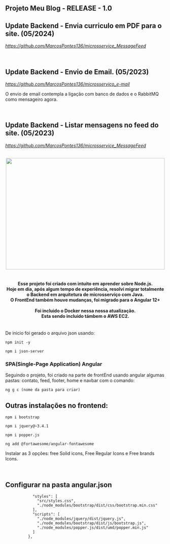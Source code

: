 <h2>
  Projeto Meu Blog - RELEASE - 1.0
</h2>
<h2>
  Update Backend - Envia curriculo em PDF para o site. (05/2024) 
</h2>
<p>
  <u><i>https://github.com/MarcosPontes136/microsservice_MessageFeed</i></u>
</p>
<br>
<h2>
  Update Backend - Envio de Email. (05/2023) 
</h2>
<p>
  <u><i>https://github.com/MarcosPontes136/microsservico_e-mail</i></u>
</p>
<p>
  O envio de email contempla a ligação com banco de dados e o RabbitMQ como mensageiro agora. 
</p>
<br>
<h2>
  Update Backend - Listar mensagens no feed do site. (05/2023) 
</h2>
<p>
  <u><i>https://github.com/MarcosPontes136/microsservice_MessageFeed</i></u>
</p>
<br>
<div align="center">
    <img src="" width="500" height="350">
</div>
<div align="center">
  <h4>
    <br>
    Esse projeto foi criado com intuito em aprender sobre Node.js.
    <br>
    Hoje em dia, após algum tempo de experiência, resolvi migrar totalmente o Backend em arquitetura de microsserviço com Java.
    <br>
    O FrontEnd também houve mudanças, foi migrado para o Angular 12+
    <br><br>
    Foi incluido o Docker nessa nossa atualização.
    <br>
    Esta sendo incluido támbem o AWS EC2.
    <br><br>
  </h4>
</div>
<div>
  De inicio foi gerado o arquivo json usando:
  <br>
</div>

```shell script
npm init -y
```

```shell script
npm i json-server
```

<h3>SPA(Single-Page Application) Angular</h3>
Seguindo o projeto, foi criado na parte de frontEnd usando angular algumas pastas: contato, feed, footer, home e navbar com o comando:

```shell script
ng g c (nome da pasta para criar)
```

<h2>Outras instalações no frontend:</h2>

```shell script
npm i bootstrap
```

```shell script
npm i jquery@~3.4.1
```

```shell script
npm i popper.js
```

```shell script
ng add @fortawesome/angular-fontawesome
```

<p>Instalar as 3 opções: free Solid icons, Free Regular Icons e Free brands Icons.</p><br>

<h2>Configurar na pasta angular.json</h2>

```shell script
            "styles": [
              "src/styles.css",
              "./node_modules/bootstrap/dist/css/bootstrap.min.css"
            ],
            "scripts": [
              "./node_modules/jquery/dist/jquery.js",
              "./node_modules/bootstrap/dist/js/bootstrap.js",
              "./node_modules/popper.js/dist/umd/popper.min.js"
            ]
          },
```

